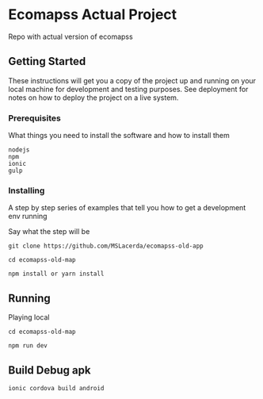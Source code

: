 # Ecomapss Actual Project

Repo with actual version of ecomapss

## Getting Started

These instructions will get you a copy of the project up and running on your local machine for development and testing purposes. See deployment for notes on how to deploy the project on a live system.

### Prerequisites

What things you need to install the software and how to install them

```
nodejs 
npm
ionic 
gulp
```

### Installing

A step by step series of examples that tell you how to get a development env running

Say what the step will be

```
git clone https://github.com/MSLacerda/ecomapss-old-app

cd ecomapss-old-map

npm install or yarn install
```


## Running

Playing local

```
cd ecomapss-old-map

npm run dev
```

## Build Debug apk

```
ionic cordova build android
```




